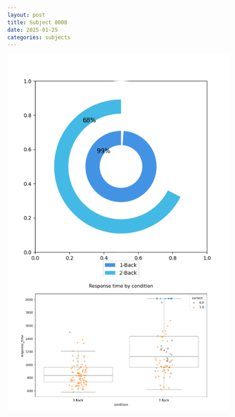 ```yaml
---
layout: post
title: Subject 8008
date: 2025-01-25
categories: subjects
---
```


![](data/8008/run-21/8008_accuracy_by_condition.png)
![](data/8008/run-21/8008_response_time_by_condition.png)
